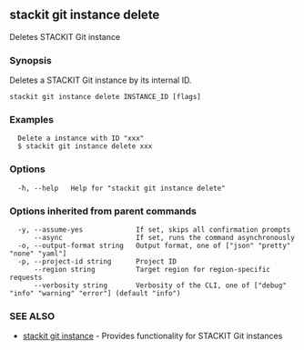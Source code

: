 ## stackit git instance delete

Deletes STACKIT Git instance

### Synopsis

Deletes a STACKIT Git instance by its internal ID.

```
stackit git instance delete INSTANCE_ID [flags]
```

### Examples

```
  Delete a instance with ID "xxx"
  $ stackit git instance delete xxx
```

### Options

```
  -h, --help   Help for "stackit git instance delete"
```

### Options inherited from parent commands

```
  -y, --assume-yes             If set, skips all confirmation prompts
      --async                  If set, runs the command asynchronously
  -o, --output-format string   Output format, one of ["json" "pretty" "none" "yaml"]
  -p, --project-id string      Project ID
      --region string          Target region for region-specific requests
      --verbosity string       Verbosity of the CLI, one of ["debug" "info" "warning" "error"] (default "info")
```

### SEE ALSO

* [stackit git instance](./stackit_git_instance.md)	 - Provides functionality for STACKIT Git instances

